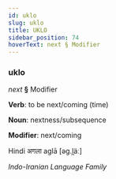 ```yaml
---
id: uklo
slug: uklo
title: UKLO
sidebar_position: 74
hoverText: next § Modifier
---
```


### uklo

*next* **§** Modifier

**Verb**: to be next/coming (time)

**Noun**: nextness/subsequence

**Modifier**: next/coming

Hindi अगला aglā [əɡ.l̪äː]

*Indo-Iranian Language Family*
